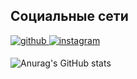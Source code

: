 ## Социальные сети  
<div align="left">
<a href="https://github.com/AnnyshkaShalbi" target="_blank">
<img src=https://img.shields.io/badge/github-%2324292e.svg?&style=for-the-badge&logo=github&logoColor=white alt=github style="margin-bottom: 5px;" />
</a>
<a href="https://www.instagram.com/shalbuzova.a?igsh=Z3l2OWIwd3ZrNzg2&utm_source=qr" target="_blank">
<img src=https://img.shields.io/badge/instagram-%23000000.svg?&style=for-the-badge&logo=instagram&logoColor=white alt=instagram style="margin-bottom: 5px;" />
</a>  
</div>  

![Anurag's GitHub stats](https://github-readme-stats.vercel.app/api?username=anuraghazra&show_icons=true&theme=radical)

